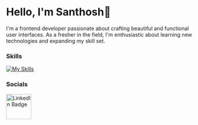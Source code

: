 
Hello, I'm Santhosh👋
========================================================================================================================================

I'm a frontend developer passionate about crafting beautiful and functional user interfaces. As a fresher in the field, I'm enthusiastic about learning new technologies and expanding my skill set.
<br/>

### Skills

[![My Skills](https://skillicons.dev/icons?i=html,css,js,bootstrap,react)](https://skillicons.dev)



### Socials

<div id="badges">
  <a href="https://www.linkedin.com/in/santhosh-m-07a376267?utm_source=share&utm_campaign=share_via&utm_content=profile&utm_medium=android_app">
    <img src="https://github.com/imsanthosh7/Rymo-Shopping-Website-/assets/154437536/a1c1f1a7-2bf3-466c-98c2-1c2e56e9be26" width="68px" alt="LinkedIn Badge"/>
  </a>
</div>
